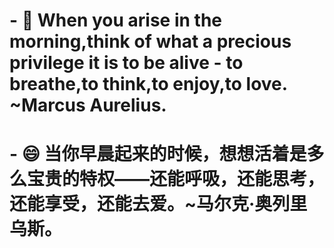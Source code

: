# - 🤔 When you arise in the morning,think of what a precious privilege it is to be alive - to breathe,to think,to enjoy,to love. ~Marcus Aurelius.
# - 😄 当你早晨起来的时候，想想活着是多么宝贵的特权——还能呼吸，还能思考，还能享受，还能去爱。~马尔克·奥列里乌斯。

<!--
**songshuzhong/songshuzhong** is a ✨ _special_ ✨ repository because its `README.md` (this file) appears on your GitHub profile.

Here are some ideas to get you started:

- 🔭 I’m currently working on ...
- 🌱 I’m currently learning ...
- 👯 I’m looking to collaborate on ...
- 🤔 I’m looking for help with ...
- 💬 Ask me about ...
- 📫 How to reach me: ...
- 😄 Pronouns: ...
- ⚡ Fun fact: ...
-->
